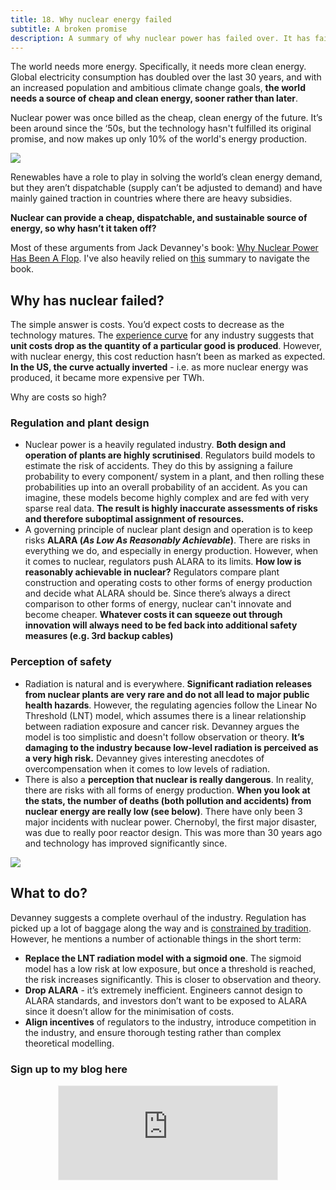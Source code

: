 ```yaml
---
title: 18. Why nuclear energy failed
subtitle: A broken promise
description: A summary of why nuclear power has failed over. It has failed to live up to its expectation as the energy of the future
---
```


The world needs more energy. Specifically, it needs more clean energy. Global electricity consumption has doubled over the last 30 years, and with an increased population and ambitious climate change goals, __the world needs a source of cheap and clean energy, sooner rather than later__.

Nuclear power was once billed as the cheap, clean energy of the future. It’s been around since the ‘50s, but the technology hasn't fulfilled its original promise, and now makes up only 10% of the world's energy production.

<img src="{{ site.baseurl }}/assets/img/posts/18a.PNG">

Renewables have a role to play in solving the world’s clean energy demand, but they aren’t dispatchable (supply can’t be adjusted to demand) and have mainly gained traction in countries where there are heavy subsidies.

__Nuclear can provide a cheap, dispatchable, and sustainable source of energy, so why hasn’t it taken off?__

Most of these arguments from Jack Devanney's book: [Why Nuclear Power Has Been A Flop](https://gordianknotbook.com/). I've also heavily relied on [this](https://rootsofprogress.org/devanney-on-the-nuclear-flop) summary to navigate the book.

## Why has nuclear failed?
The simple answer is costs. You’d expect costs to decrease as the technology matures. The [experience curve](https://en.wikipedia.org/wiki/Experience_curve_effects) for any industry suggests that __unit costs drop as the quantity of a particular good is produced__. However, with nuclear energy, this cost reduction hasn’t been as marked as expected. __In the US, the curve actually inverted__ - i.e. as more nuclear energy was produced, it became more expensive per TWh.

Why are costs so high?

### Regulation and plant design
- Nuclear power is a heavily regulated industry. __Both design and operation of plants are highly scrutinised__. Regulators build models to estimate the risk of accidents. They do this by assigning a failure probability to every component/ system in a plant, and then rolling these probabilities up into an overall probability of an accident. As you can imagine, these models become highly complex and are fed with very sparse real data. __The result is highly inaccurate assessments of risks and therefore suboptimal assignment of resources.__
- A governing principle of nuclear plant design and operation is to keep risks __ALARA (*As Low As Reasonably Achievable*)__. There are risks in everything we do, and especially in energy production. However, when it comes to nuclear, regulators push ALARA to its limits. __How low is reasonably achievable in nuclear?__ Regulators compare plant construction and operating costs to other forms of energy production and decide what ALARA should be. Since there’s always a direct comparison to other forms of energy, nuclear can't innovate and become cheaper. __Whatever costs it can squeeze out through innovation will always need to be fed back into additional safety measures (e.g. 3rd backup cables)__

### Perception of safety
- Radiation is natural and is everywhere. __Significant radiation releases from nuclear plants are very rare and do not all lead to major public health hazards__. However, the regulating agencies follow the Linear No Threshold (LNT) model, which assumes there is a linear relationship between radiation exposure and cancer risk. Devanney argues the model is too simplistic and doesn't follow observation or theory. __It’s damaging to the industry because low-level radiation is perceived as a very high risk.__ Devanney gives interesting anecdotes of overcompensation when it comes to low levels of radiation.
- There is also a __perception that nuclear is really dangerous__. In reality, there are risks with all forms of energy production. __When you look at the stats, the number of deaths (both pollution and accidents) from nuclear energy are really low (see below)__. There have only been 3 major incidents with nuclear power. Chernobyl, the first major disaster, was due to really poor reactor design. This was more than 30 years ago and technology has improved significantly since.

<img src="{{ site.baseurl }}/assets/img/posts/18b.png">

## What to do?
Devanney suggests a complete overhaul of the industry. Regulation has picked up a lot of baggage along the way and is [constrained by tradition](https://taariqismail.com/2021-01-18-The-constraints-of-corporate-tradition-I/). However, he mentions a number of actionable things in the short term:

- __Replace the LNT radiation model with a sigmoid one__. The sigmoid model has a low risk at low exposure, but once a threshold is reached, the risk increases significantly. This is closer to observation and theory.
- __Drop ALARA__ - it’s extremely inefficient. Engineers cannot design to ALARA standards, and investors don’t want to be exposed to ALARA since it doesn’t allow for the minimisation of costs.
- __Align incentives__ of regulators to the industry, introduce competition in the industry, and ensure thorough testing rather than complex theoretical modelling.

### Sign up to my blog here
<div
  style="text-align:center;width:100%;">
<iframe src="https://taariq.substack.com/embed" width="350" height="150" style="border:1px solid #EEE; background:white; margin: 0 auto; dislay: block;" frameborder="0" scrolling="no"></iframe>

</div>
